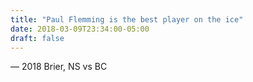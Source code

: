 ```yaml
---
title: "Paul Flemming is the best player on the ice"
date: 2018-03-09T23:34:00-05:00
draft: false
---
```

— 2018 Brier, NS vs BC